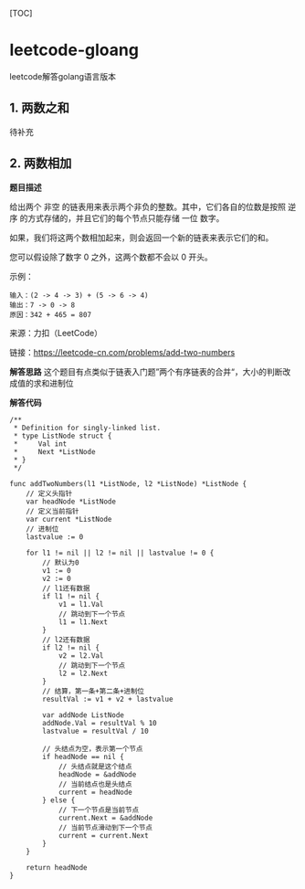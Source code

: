 [TOC]

# leetcode-gloang
leetcode解答golang语言版本

## 1. 两数之和

待补充

## 2. 两数相加

**题目描述**

给出两个 非空 的链表用来表示两个非负的整数。其中，它们各自的位数是按照 逆序 的方式存储的，并且它们的每个节点只能存储 一位 数字。

如果，我们将这两个数相加起来，则会返回一个新的链表来表示它们的和。

您可以假设除了数字 0 之外，这两个数都不会以 0 开头。

示例：
```
输入：(2 -> 4 -> 3) + (5 -> 6 -> 4)
输出：7 -> 0 -> 8
原因：342 + 465 = 807
```

来源：力扣（LeetCode）

链接：https://leetcode-cn.com/problems/add-two-numbers

**解答思路**
这个题目有点类似于链表入门题”两个有序链表的合并“，大小的判断改成值的求和进制位

**解答代码**
```golang
/**
 * Definition for singly-linked list.
 * type ListNode struct {
 *     Val int
 *     Next *ListNode
 * }
 */

func addTwoNumbers(l1 *ListNode, l2 *ListNode) *ListNode {
    // 定义头指针
    var headNode *ListNode
    // 定义当前指针
    var current *ListNode
    // 进制位
    lastvalue := 0

    for l1 != nil || l2 != nil || lastvalue != 0 {
        // 默认为0
        v1 := 0
        v2 := 0
        // l1还有数据
        if l1 != nil {
            v1 = l1.Val
            // 跳动到下一个节点
            l1 = l1.Next
        }
        // l2还有数据
        if l2 != nil {
            v2 = l2.Val
            // 跳动到下一个节点
            l2 = l2.Next
        }
        // 结算，第一条+第二条+进制位
        resultVal := v1 + v2 + lastvalue

        var addNode ListNode
        addNode.Val = resultVal % 10
        lastvalue = resultVal / 10

        // 头结点为空，表示第一个节点
        if headNode == nil {
            // 头结点就是这个结点
            headNode = &addNode
            // 当前结点也是头结点
            current = headNode            
        } else {
            // 下一个节点是当前节点
            current.Next = &addNode
            // 当前节点滑动到下一个节点
            current = current.Next 
        }
    }
    
    return headNode
}
```



